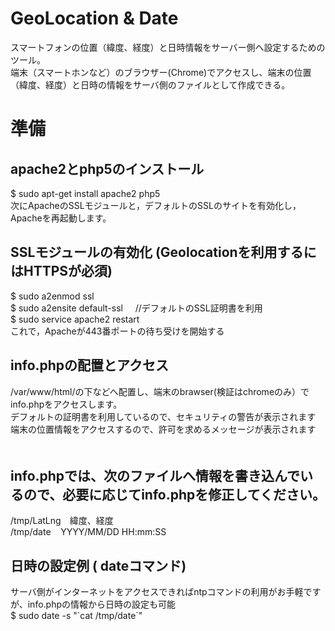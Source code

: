 # GeoLocation & Date
スマートフォンの位置（緯度、経度）と日時情報をサーバー側へ設定するためのツール。<BR>
端末（スマートホンなど）のブラウザー(Chrome)でアクセスし、端末の位置（緯度、経度）と日時の情報をサーバ側のファイルとして作成できる。<BR>

# 準備 
## apache2とphp5のインストール
 $ sudo apt-get install apache2 php5<BR>
 次にApacheのSSLモジュールと，デフォルトのSSLのサイトを有効化し，Apacheを再起動します。<BR>

## SSLモジュールの有効化 (Geolocationを利用するにはHTTPSが必須)
 $ sudo a2enmod ssl<BR>
 $ sudo a2ensite default-ssl      //デフォルトのSSL証明書を利用<BR>
 $ sudo service apache2 restart<BR>
 これで，Apacheが443番ポートの待ち受けを開始する<BR>

## info.phpの配置とアクセス
 /var/www/html/の下などへ配置し、端末のbrawser(検証はchromeのみ）でinfo.phpをアクセスします。<br>
 デフォルトの証明書を利用しているので、セキュリティの警告が表示されます<Br>
 端末の位置情報をアクセスするので、許可を求めるメッセージが表示されます<BR>　

## info.phpでは、次のファイルへ情報を書き込んでいるので、必要に応じてinfo.phpを修正してください。
 /tmp/LatLng　緯度、経度<BR>
 /tmp/date    YYYY/MM/DD HH:mm:SS<BR>
 
## 日時の設定例 ( dateコマンド)　
 サーバ側がインターネットをアクセスできればntpコマンドの利用がお手軽ですが、info.phpの情報から日時の設定も可能<br>
 $ sudo date -s "\`cat /tmp/date\`"<BR>
 
